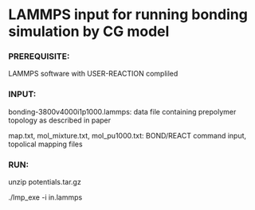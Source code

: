 # LAMMPS input for running bonding simulation by CG model

### PREREQUISITE:
LAMMPS software with USER-REACTION compliled

### INPUT:
bonding-3800v4000i1p1000.lammps: data file containing prepolymer topology as described in paper

map.txt, mol_mixture.txt, mol_pu1000.txt: BOND/REACT command input, topolical mapping files

### RUN:
unzip potentials.tar.gz

./lmp_exe -i in.lammps
